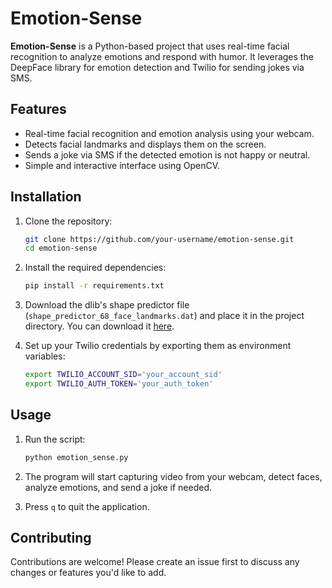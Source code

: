 # Emotion-Sense

**Emotion-Sense** is a Python-based project that uses real-time facial recognition to analyze emotions and respond with humor. It leverages the DeepFace library for emotion detection and Twilio for sending jokes via SMS.

## Features

- Real-time facial recognition and emotion analysis using your webcam.
- Detects facial landmarks and displays them on the screen.
- Sends a joke via SMS if the detected emotion is not happy or neutral.
- Simple and interactive interface using OpenCV.

## Installation

1. Clone the repository:
    ```bash
    git clone https://github.com/your-username/emotion-sense.git
    cd emotion-sense
    ```

2. Install the required dependencies:
    ```bash
    pip install -r requirements.txt
    ```

3. Download the dlib's shape predictor file (`shape_predictor_68_face_landmarks.dat`) and place it in the project directory. You can download it [here](http://dlib.net/files/shape_predictor_68_face_landmarks.dat.bz2).

4. Set up your Twilio credentials by exporting them as environment variables:
    ```bash
    export TWILIO_ACCOUNT_SID='your_account_sid'
    export TWILIO_AUTH_TOKEN='your_auth_token'
    ```

## Usage

1. Run the script:
    ```bash
    python emotion_sense.py
    ```

2. The program will start capturing video from your webcam, detect faces, analyze emotions, and send a joke if needed.

3. Press `q` to quit the application.

## Contributing

Contributions are welcome! Please create an issue first to discuss any changes or features you'd like to add.


